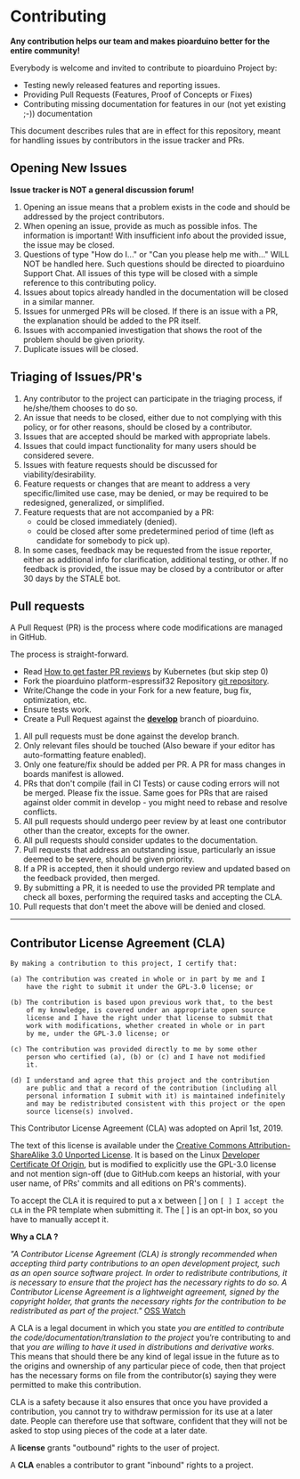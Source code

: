 # Contributing

**Any contribution helps our team and makes pioarduino better for the entire community!**

Everybody is welcome and invited to contribute to pioarduino Project by:

* Testing newly released features and reporting issues.
* Providing Pull Requests (Features, Proof of Concepts or Fixes)
* Contributing missing documentation for features in our (not yet existing ;-)) documentation

This document describes rules that are in effect for this repository, meant for handling issues by contributors in the issue tracker and PRs.

## Opening New Issues

**Issue tracker is NOT a general discussion forum!**
1. Opening an issue means that a problem exists in the code and should be addressed by the project contributors.
2. When opening an issue, provide as much as possible infos. The information is important! With insufficient info about the provided issue, the issue may be closed.
3. Questions of type "How do I..." or "Can you please help me with..." WILL NOT be handled here. Such questions should be directed to pioarduino Support Chat. All issues of this type will be closed with a simple reference to this contributing policy.
4. Issues about topics already handled in the documentation will be closed in a similar manner.
5. Issues for unmerged PRs will be closed. If there is an issue with a PR, the explanation should be added to the PR itself.
6. Issues with accompanied investigation that shows the root of the problem should be given priority.
7. Duplicate issues will be closed.

## Triaging of Issues/PR's

1.	Any contributor to the project can participate in the triaging process, if he/she/them chooses to do so.
2.	An issue that needs to be closed, either due to not complying with this policy, or for other reasons, should be closed by a contributor.
3.	Issues that are accepted should be marked with appropriate labels.
4.	Issues that could impact functionality for many users should be considered severe.
5.	Issues with feature requests should be discussed for viability/desirability.
6.	Feature requests or changes that are meant to address a very specific/limited use case, may be denied, or may be required to be redesigned, generalized, or simplified.
7.	Feature requests that are not accompanied by a PR:
    * could be closed immediately (denied).
    * could be closed after some predetermined period of time (left as candidate for somebody to pick up).
8.	In some cases, feedback may be requested from the issue reporter, either as additional info for clarification, additional testing, or other. If no feedback is provided, the issue may be closed by a contributor or after 30 days by the STALE bot.

## Pull requests

A Pull Request (PR) is the process where code modifications are managed in GitHub.

The process is straight-forward.

 - Read [How to get faster PR reviews](https://github.com/kubernetes/community/blob/master/contributors/guide/pull-requests.md#best-practices-for-faster-reviews) by Kubernetes (but skip step 0)
 - Fork the pioarduino platform-espressif32 Repository [git repository](https://github.com/pioarduino/platform-espressif32).
 - Write/Change the code in your Fork for a new feature, bug fix, optimization, etc.
 - Ensure tests work.
 - Create a Pull Request against the [**develop**](https://github.com/pioarduino/platform-espressif32/tree/develop) branch of pioarduino.

1. All pull requests must be done against the develop branch.
2. Only relevant files should be touched (Also beware if your editor has auto-formatting feature enabled).
3. Only one feature/fix should be added per PR. A PR for mass changes in boards manifest is allowed.
4. PRs that don't compile (fail in CI Tests) or cause coding errors will not be merged. Please fix the issue. Same goes for PRs that are raised against older commit in develop - you might need to rebase and resolve conflicts.
5. All pull requests should undergo peer review by at least one contributor other than the creator, excepts for the owner.
6. All pull requests should consider updates to the documentation.
7. Pull requests that address an outstanding issue, particularly an issue deemed to be severe, should be given priority.
8. If a PR is accepted, then it should undergo review and updated based on the feedback provided, then merged.
9. By submitting a PR, it is needed to use the provided PR template and check all boxes, performing the required tasks and accepting the CLA.
10. Pull requests that don't meet the above will be denied and closed.

--------------------------------------

## Contributor License Agreement (CLA)

```
By making a contribution to this project, I certify that:

(a) The contribution was created in whole or in part by me and I
    have the right to submit it under the GPL-3.0 license; or

(b) The contribution is based upon previous work that, to the best
    of my knowledge, is covered under an appropriate open source
    license and I have the right under that license to submit that
    work with modifications, whether created in whole or in part
    by me, under the GPL-3.0 license; or

(c) The contribution was provided directly to me by some other
    person who certified (a), (b) or (c) and I have not modified
    it.

(d) I understand and agree that this project and the contribution
    are public and that a record of the contribution (including all
    personal information I submit with it) is maintained indefinitely
    and may be redistributed consistent with this project or the open
    source license(s) involved.
```

This Contributor License Agreement (CLA) was adopted on April 1st, 2019.

The text of this license is available under the [Creative Commons Attribution-ShareAlike 3.0 Unported License](http://creativecommons.org/licenses/by-sa/3.0/).  It is based on the Linux [Developer Certificate Of Origin](http://elinux.org/Developer_Certificate_Of_Origin), but is modified to explicitly use the GPL-3.0 license and not mention sign-off (due to GitHub.com keeps an historial, with your user name, of PRs' commits and all editions on PR's comments).

To accept the CLA it is required to put a x between [ ] on `[ ] I accept the CLA` in the PR template when submitting it. The [ ] is an opt-in box, so you have to manually accept it.

**Why a CLA ?**

_"A Contributor License Agreement (CLA) is strongly recommended when accepting third party contributions to an open development project, such as an open source software project. In order to redistribute contributions, it is necessary to ensure that the project has the necessary rights to do so. A Contributor License Agreement is a lightweight agreement, signed by the copyright holder, that grants the necessary rights for the contribution to be redistributed as part of the project."_ [OSS Watch](http://oss-watch.ac.uk/resources/cla)

A CLA is a legal document in which you state _you are entitled to contribute the code/documentation/translation to the project_ you’re contributing to and that _you are willing to have it used in distributions and derivative works_. This means that should there be any kind of legal issue in the future as to the origins and ownership of any particular piece of code, then that project has the necessary forms on file from the contributor(s) saying they were permitted to make this contribution.

CLA is a safety because it also ensures that once you have provided a contribution, you cannot try to withdraw permission for its use at a later date. People can therefore use that software, confident that they will not be asked to stop using pieces of the code at a later date.

A __license__ grants "outbound" rights to the user of project.

A __CLA__ enables a contributor to grant "inbound" rights to a project.





<Other>
<A table should be maintained for relating maintainers and components. When triaging, this is essential to figure out if someone in particular should be consulted about specific changes.>
<A stable release cadence should be established, e.g.: every month.>

